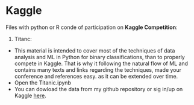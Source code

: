 # Kaggle
Files with python or R conde of participation on **Kaggle Competition**:
1. Titanc: 
  - This material is intended to cover most of the techniques of data analysis and ML in Python for binary classifications, than to properly compete in Kaggle. That is why it following the natural flow of ML and contains many texts and links regarding the techniques, made your conference and references easy. as it can be extended over time.
  - Open the Titanic.ipynb
  - You can dowload the data from my github repository or sig in/up on Kaggle [here](https://www.kaggle.com/c/3136/download-all).
